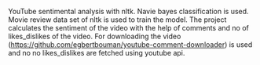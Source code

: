 YouTube sentimental analysis with nltk. Navie bayes classification is used. Movie review data set of nltk is used to train the model. The project calculates the sentiment of the video with the help of comments and no of likes_dislikes of the video. For downloading the video (https://github.com/egbertbouman/youtube-comment-downloader) is used and no no likes_dislikes are fetched using youtube api.
